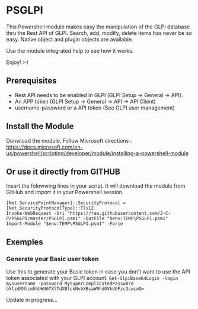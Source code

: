 # PSGLPI

This Powershell module makes easy the manipulation of the GLPI database thru the Rest API of GLPI.
Search, add, modify, delete items has never be so easy.
Native object and plugin objects are available.

Use the module integrated help to see how it works.

Enjoy! :-)

## Prerequisites
- Rest API needs to be enabled in GLPI (GLPI Setup -> General -> API).
- An APP token (GLPI Setup -> General -> API -> API Client)
- username-password or a API token (See GLPI user management)

## Install the Module
Donwload the module.
Follow Microsoft directions : https://docs.microsoft.com/en-us/powershell/scripting/developer/module/installing-a-powershell-module

## Or use it directly from GITHUB
Insert the folowwing lines in your script. It will download the module from GitHub and import it in your Powershell session.

    [Net.ServicePointManager]::SecurityProtocol = [Net.SecurityProtocolType]::Tls12
    Invoke-WebRequest -Uri "https://raw.githubusercontent.com/J-C-P/PSGLPI/master/PSGLPI.psm1" -OutFile "$env:TEMP\PSGLPI.psm1"
    Import-Module "$env:TEMP\PSGLPI.psm1" -Force


## Exemples
### Generate your Basic user token
Use this to generate your Basic token in case you don't want to use the API token associated with your GLPI account.
`Get-GlpiBase64Login -login mysusername -password MySuperComplicatedPassw0rd
bXlzdXNlcm5hbWU6TXlTdXBlckNvbXBsaWNhdGVkUGFzc3cwcmQ=`




Update in progress...
